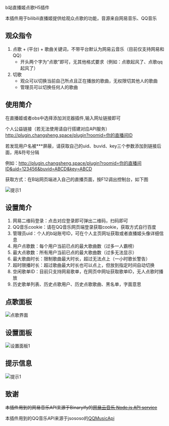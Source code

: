 b站直播姬点歌H5插件

本插件用于bilibili直播姬提供给观众点歌的功能，音源来自网易音乐、QQ音乐

## 观众指令
1. 点歌 + (平台) + 歌曲关键词，不带平台默认为网易云音乐（目前仅支持网易和QQ）
   - 开头两个字为“点歌”即可，无其他格式要求（例如：点歌起风了、点歌qq起风了）
2. 切歌
   - 观众可以切换当前自己所点且正在播放的歌曲，无权限切其他人的歌曲
   - 管理员可以切换任何人的歌曲
## 使用简介
在直播姬或者obs中选择添加浏览器插件,输入网址链接即可

个人公益链接（若无法使用请自行搭建对应API服务）
http://plugin.changsheng.space/plugin?roomid=你的直播间ID

若发现用户名被***屏蔽，请获取自己的uid、buvid、key三个参数添加到链接后面，用&符号分隔

例如：http://plugin.changsheng.space/plugin?roomid=你的直播间ID&uid=123456&buvid=ABCD&key=ABCD

获取方式：在B站网页端进入自己的直播页面，按F12调出控制台，如下图

![提示1](https://github.com/xiaoan-1/bilibili-ordersong-plugin/blob/main/img/help.png)

## 设置简介
1. 网易二维码登录：点击对应登录即可弹出二维码，扫码即可
2. QQ音乐cookie：请在QQ音乐网页端登录获取cookie，获取方式自行百度
3. 管理员uid：个人的b站账号ID，可在个人主页网址获取或者直播姬头像详细信息
4. 用户点歌数：每个用户当前已点的最大歌曲数（过多一人霸榜）
5. 最大点歌数：所有用户当前已点的最大歌曲数（过多无法显示）
6. 最大歌曲时长：限制歌曲最大时长，超过无法点上（一小时歌长警告）
7. 超时限播时长：超过歌曲最大时长也可以点上，但放到指定时间自动切换
8. 空闲歌单ID：目前只支持网易歌单，在网页中网址获取歌单ID，无人点歌时播放
9. 历史歌单列表、历史点歌用户、历史点歌歌曲、黑名单，字面意思

## 点歌面板
![点歌界面](https://github.com/xiaoan-1/bilibili-ordersong-plugin/blob/main/img/panel.png)

## 设置面板
![设置面板1](https://github.com/xiaoan-1/bilibili-ordersong-plugin/blob/main/img/set1.png)

## 提示信息
![提示1](https://github.com/xiaoan-1/bilibili-ordersong-plugin/blob/main/img/tip1.png)

## 致谢
~~本插件用到的网易音乐API来源于Binaryify的[网易云音乐 Node.js API service](https://github.com/Binaryify/NeteaseCloudMusicApi)~~

本插件用到的QQ音乐API来源于jsososo的[QQMusicApi](https://github.com/jsososo/QQMusicApi)